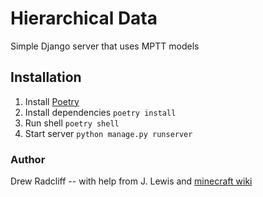 # Hierarchical Data
Simple Django server that uses MPTT models

## Installation
1. Install [Poetry](https://python-poetry.org/)
2. Install dependencies `poetry install`
3. Run shell `poetry shell`
4. Start server `python manage.py runserver`


### Author
Drew Radcliff
-- with help from J. Lewis and [minecraft wiki](https://minecraft.gamepedia.com)